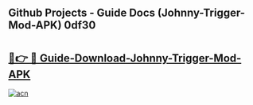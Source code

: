 ## Github Projects - Guide Docs (Johnny-Trigger-Mod-APK) 0df30

# <h2><a href="https://apkcomod.com?title=Johnny-Trigger-Mod-APK">🔗👉 🔴 Guide-Download-Johnny-Trigger-Mod-APK </a></h2>

[![acn](https://github.com/user-attachments/assets/0f9c940e-d8b0-45ae-aac7-cd30a18b3e1c)](https://apkcomod.com?title=Johnny-Trigger-Mod-APK)
